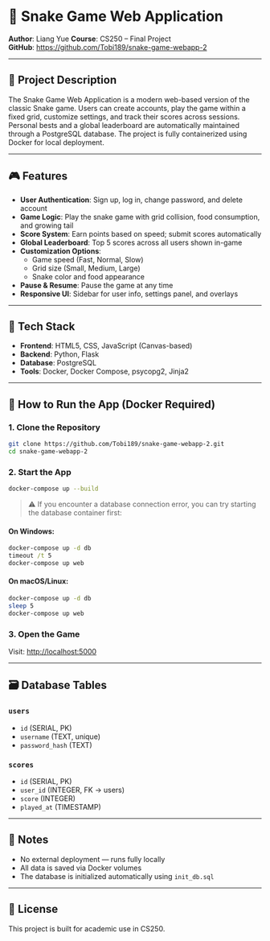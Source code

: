 # 🐍 Snake Game Web Application

**Author**: Liang Yue
**Course**: CS250 – Final Project  
**GitHub**: https://github.com/Tobi189/snake-game-webapp-2

---

## 📘 Project Description

The Snake Game Web Application is a modern web-based version of the classic Snake game. Users can create accounts, play the game within a fixed grid, customize settings, and track their scores across sessions. Personal bests and a global leaderboard are automatically maintained through a PostgreSQL database. The project is fully containerized using Docker for local deployment.

---

## 🎮 Features

- **User Authentication**: Sign up, log in, change password, and delete account
- **Game Logic**: Play the snake game with grid collision, food consumption, and growing tail
- **Score System**: Earn points based on speed; submit scores automatically
- **Global Leaderboard**: Top 5 scores across all users shown in-game
- **Customization Options**:
  - Game speed (Fast, Normal, Slow)
  - Grid size (Small, Medium, Large)
  - Snake color and food appearance
- **Pause & Resume**: Pause the game at any time
- **Responsive UI**: Sidebar for user info, settings panel, and overlays

---

## 🧱 Tech Stack

- **Frontend**: HTML5, CSS, JavaScript (Canvas-based)
- **Backend**: Python, Flask
- **Database**: PostgreSQL
- **Tools**: Docker, Docker Compose, psycopg2, Jinja2

---

## 🐳 How to Run the App (Docker Required)

### 1. Clone the Repository
```bash
git clone https://github.com/Tobi189/snake-game-webapp-2.git
cd snake-game-webapp-2
```

### 2. Start the App
```bash
docker-compose up --build
```

> ⚠️ If you encounter a database connection error, you can try starting the database container first:

#### On Windows:
```cmd
docker-compose up -d db
timeout /t 5
docker-compose up web
```

#### On macOS/Linux:
```bash
docker-compose up -d db
sleep 5
docker-compose up web
```

### 3. Open the Game
Visit: [http://localhost:5000](http://localhost:5000)

---

## 🗃️ Database Tables

### `users`
- `id` (SERIAL, PK)
- `username` (TEXT, unique)
- `password_hash` (TEXT)

### `scores`
- `id` (SERIAL, PK)
- `user_id` (INTEGER, FK → users)
- `score` (INTEGER)
- `played_at` (TIMESTAMP)

---

## 🧠 Notes

- No external deployment — runs fully locally
- All data is saved via Docker volumes
- The database is initialized automatically using `init_db.sql`

---

## 📄 License

This project is built for academic use in CS250.

